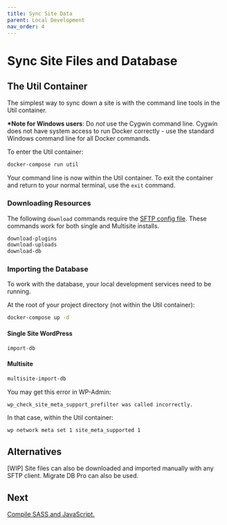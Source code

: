 ```yaml
---
title: Sync Site Data
parent: Local Development
nav_order: 4
---
```


# Sync Site Files and Database

## The Util Container
The simplest way to sync down a site is with the command line tools in the Util container.

**\*Note for Windows users**: Do *not* use the Cygwin command line.
Cygwin does not have system access to run Docker correctly -
use the standard Windows command line for all Docker commands.

To enter the Util container:
```bash
docker-compose run util
```
Your command line is now within the Util container.
To exit the container and return to your normal terminal,
use the `exit` command.

### Downloading Resources
The following `download` commands require the [SFTP config file](sftp-config).
These commands work for both single and Multisite installs.

```sh
download-plugins
download-uploads
download-db
```
### Importing the Database
To work with the database,
your local development services need to be running.

At the root of your project directory (not within the Util container):
```sh
docker-compose up -d
```

#### Single Site WordPress
```sh
import-db
```

#### Multisite
```sh
multisite-import-db
```

You may get this error in WP-Admin:
```
wp_check_site_meta_support_prefilter was called incorrectly.
```
In that case, within the Util container:

```sh
wp network meta set 1 site_meta_supported 1
```

## Alternatives
[WIP] Site files can also be downloaded and imported manually with any SFTP client. Migrate DB Pro can also be used.

## Next
[Compile SASS and JavaScript.](/local-development/css-javascript)
